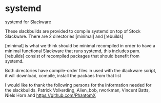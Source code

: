 systemd
=======

systemd for Slackware

These slackbuilds are provided to compile systemd on top of Stock Slackware.
There are 2 directories [minimal] and [rebuilds]

[minimal] is what we think should be minimal recompiled in order to have a minimal functional Slackware that runs systemd, this includes pam.
[rebuilds] consist of recompiled packages that should benefit from systemd.

Both directories have compile-order files
in used with the dlackware script, it will download, compile, install the packaes from that list

I would like to thank the following persons for the information needed for the slackbuilds.
Patrick Volkerding, Alien_bob, rworkman, Vincent Batts, Niels Horn and https://github.com/PhantomX
